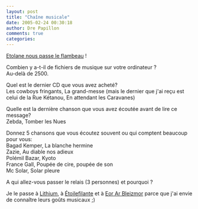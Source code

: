 ```yaml
---
layout: post
title: "Chaîne musicale"
date: 2005-02-24 00:30:18
author: Dre Papillon
comments: true
categories: 
---
```



[Etolane nous passe le flambeau](http://voldemots.blogspot.com/2005/02/musical-chain-incite-par-miss-candy-je.html) !

Combien y a-t-il de fichiers de musique sur votre ordinateur ?  <br/>
Au-delà de 2500.

Quel est le dernier CD que vous avez acheté?<br/>
Les cowboys fringants, La grand-messe (mais le dernier que j'ai reçu est celui de la Rue Kétanou, En attendant les Caravanes)

Quelle est la dernière chanson que vous avez écoutée avant de lire ce message? <br/>
Zebda, Tomber les Nues

Donnez 5 chansons que vous écoutez souvent ou qui comptent beaucoup pour vous: <br/>
Bagad Kemper, La blanche hermine<br/>
Zazie, Au diable nos adieux<br/>
Polémil Bazar, Kyoto<br/>
France Gall, Poupée de cire, poupée de son<br/>
Mc Solar, Solar pleure

A qui allez-vous passer le relais (3 personnes) et pourquoi ?

Je le passe à [Lithium](http://www.brindilles.net/lune/), à [Étoilefilante](http://angelic.canalblog.com/) et à [Eor Ar Bleizmor](http://eorarbleizmor.free.fr/) parce que j'ai envie de connaître leurs goûts musicaux ;)